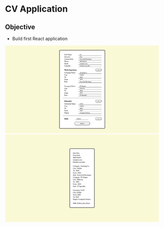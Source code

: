 # CV Application

## Objective
- Build first React application

![image of form](/src/images/form.png)
![image of cv](/src/images/cv.png)
